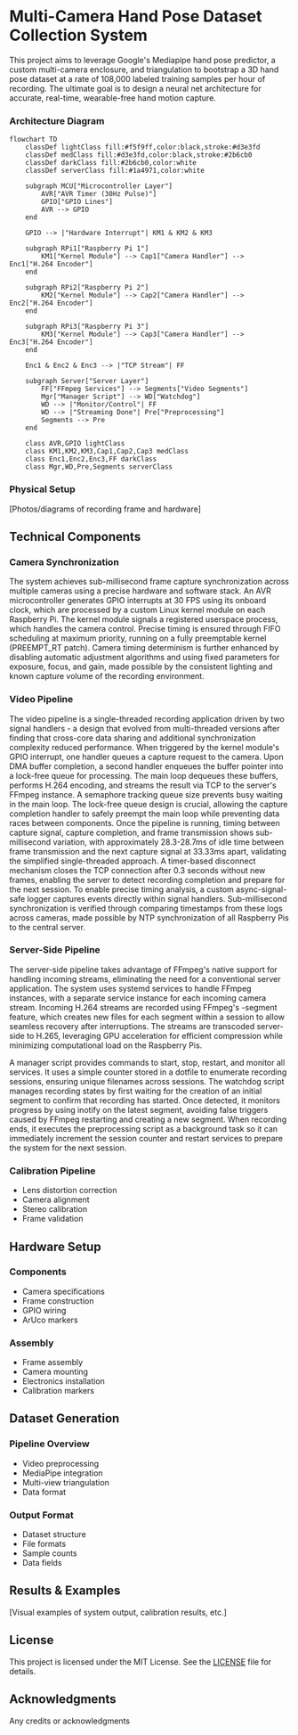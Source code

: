 # Multi-Camera Hand Pose Dataset Collection System

This project aims to leverage Google's Mediapipe hand pose predictor, a custom multi-camera enclosure, and triangulation to bootstrap a 3D hand pose dataset at a rate of 108,000 labeled training samples per hour of recording. The ultimate goal is to design a neural net architecture for accurate, real-time, wearable-free hand motion capture.

### Architecture Diagram

```mermaid
flowchart TD
    classDef lightClass fill:#f5f9ff,color:black,stroke:#d3e3fd
    classDef medClass fill:#d3e3fd,color:black,stroke:#2b6cb0
    classDef darkClass fill:#2b6cb0,color:white
    classDef serverClass fill:#1a4971,color:white

    subgraph MCU["Microcontroller Layer"]
        AVR["AVR Timer (30Hz Pulse)"]
        GPIO["GPIO Lines"]
        AVR --> GPIO
    end

    GPIO --> |"Hardware Interrupt"| KM1 & KM2 & KM3

    subgraph RPi1["Raspberry Pi 1"]
        KM1["Kernel Module"] --> Cap1["Camera Handler"] --> Enc1["H.264 Encoder"]
    end

    subgraph RPi2["Raspberry Pi 2"]
        KM2["Kernel Module"] --> Cap2["Camera Handler"] --> Enc2["H.264 Encoder"]
    end

    subgraph RPi3["Raspberry Pi 3"]
        KM3["Kernel Module"] --> Cap3["Camera Handler"] --> Enc3["H.264 Encoder"]
    end

    Enc1 & Enc2 & Enc3 --> |"TCP Stream"| FF

    subgraph Server["Server Layer"]
        FF["FFmpeg Services"] --> Segments["Video Segments"]
        Mgr["Manager Script"] --> WD["Watchdog"]
        WD --> |"Monitor/Control"| FF
        WD --> |"Streaming Done"| Pre["Preprocessing"]
        Segments --> Pre
    end

    class AVR,GPIO lightClass
    class KM1,KM2,KM3,Cap1,Cap2,Cap3 medClass
    class Enc1,Enc2,Enc3,FF darkClass
    class Mgr,WD,Pre,Segments serverClass
```

### Physical Setup
[Photos/diagrams of recording frame and hardware]

## Technical Components

### Camera Synchronization

The system achieves sub-millisecond frame capture synchronization across multiple cameras using a precise hardware and software stack. An AVR microcontroller generates GPIO interrupts at 30 FPS using its onboard clock, which are processed by a custom Linux kernel module on each Raspberry Pi. The kernel module signals a registered userspace process, which handles the camera control. Precise timing is ensured through FIFO scheduling at maximum priority, running on a fully preemptable kernel (PREEMPT_RT patch). Camera timing determinism is further enhanced by disabling automatic adjustment algorithms and using fixed parameters for exposure, focus, and gain, made possible by the consistent lighting and known capture volume of the recording environment.

### Video Pipeline

The video pipeline is a single-threaded recording application driven by two signal handlers - a design that evolved from multi-threaded versions after finding that cross-core data sharing and additional synchronization complexity reduced performance. When triggered by the kernel module's GPIO interrupt, one handler queues a capture request to the camera. Upon DMA buffer completion, a second handler enqueues the buffer pointer into a lock-free queue for processing. The main loop dequeues these buffers, performs H.264 encoding, and streams the result via TCP to the server's FFmpeg instance. A semaphore tracking queue size prevents busy waiting in the main loop. The lock-free queue design is crucial, allowing the capture completion handler to safely preempt the main loop while preventing data races between components. Once the pipeline is running, timing between capture signal, capture completion, and frame transmission shows sub-millisecond variation, with approximately 28.3-28.7ms of idle time between frame transmission and the next capture signal at 33.33ms apart, validating the simplified single-threaded approach. A timer-based disconnect mechanism closes the TCP connection after 0.3 seconds without new frames, enabling the server to detect recording completion and prepare for the next session. To enable precise timing analysis, a custom async-signal-safe logger captures events directly within signal handlers. Sub-millisecond synchronization is verified through comparing timestamps from these logs across cameras, made possible by NTP synchronization of all Raspberry Pis to the central server.

### Server-Side Pipeline

The server-side pipeline takes advantage of FFmpeg's native support for handling incoming streams, eliminating the need for a conventional server application. The system uses systemd services to handle FFmpeg instances, with a separate service instance for each incoming camera stream. Incoming H.264 streams are recorded using FFmpeg's -segment feature, which creates new files for each segment within a session to allow seamless recovery after interruptions. The streams are transcoded server-side to H.265, leveraging GPU acceleration for efficient compression while minimizing computational load on the Raspberry Pis.

A manager script provides commands to start, stop, restart, and monitor all services. It uses a simple counter stored in a dotfile to enumerate recording sessions, ensuring unique filenames across sessions. The watchdog script manages recording states by first waiting for the creation of an initial segment to confirm that recording has started. Once detected, it monitors progress by using inotify on the latest segment, avoiding false triggers caused by FFmpeg restarting and creating a new segment. When recording ends, it executes the preprocessing script as a background task so it can immediately increment the session counter and restart services to prepare the system for the next session.

### Calibration Pipeline
- Lens distortion correction
- Camera alignment
- Stereo calibration
- Frame validation

## Hardware Setup

### Components
- Camera specifications
- Frame construction
- GPIO wiring
- ArUco markers

### Assembly
- Frame assembly
- Camera mounting
- Electronics installation
- Calibration markers

## Dataset Generation

### Pipeline Overview
- Video preprocessing
- MediaPipe integration
- Multi-view triangulation
- Data format

### Output Format
- Dataset structure
- File formats
- Sample counts
- Data fields

## Results & Examples
[Visual examples of system output, calibration results, etc.]

## License
This project is licensed under the MIT License. See the [LICENSE](LICENSE) file for details.

## Acknowledgments
Any credits or acknowledgments
